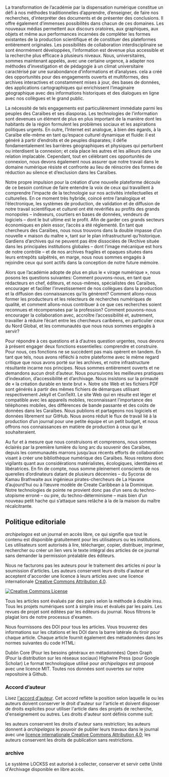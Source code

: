 La transformation de l’académie par la dispensation numérique constitue un défi à nos méthodes traditionnelles d’apprendre, d’enseigner, de faire nos recherches, d’interpréter des documents et de présenter des conclusions. Il offre également d’immenses possibilités dans chacun de ces domaines. Les nouveaux médias permettent aux discours oratoires, aux graphiques, aux objets et même aux performances incarnées de compléter les formes existantes de la production scientifique et de constituer des plateformes entièrement originales. Les possibilités de collaboration interdisciplinaire se sont énormément développées, l’information est devenue plus accessible et la recherche plus efficace à plusieurs niveaux. Nous, universitaires, sommes maintenant appelés, avec une certaine urgence, à adapter nos méthodes d’investigation et de pédagogie à un climat universitaire caractérisé par une surabondance d’informations et d’analyses. cela a créé des opportunités pour des engagements ouverts et multiformes, des archives interactives et constamment mises à jour, des bases de données, des applications cartographiques qui enrichissent l’imaginaire géographique avec des informations historiques et des dialogues en ligne avec nos collègues et le grand public.

La nécessité de tels engagements est particulièrement immédiate parmi les peuples des Caraïbes et ses diasporas. Les technologies de l’information sont devenues un élément de plus en plus important de la manière dont les habitants de la région formulent les problèmes sociaux et les aspirations politiques urgents. En outre, l’Internet est analogue, à bien des égards, à la Caraïbe elle-même en tant qu’espace culturel dynamique et fluide: il est généré à partir d’endroits et de peuples disparates; il défie fondamentalement les barrières géographiques et physiques qui perturbent  ou interdisent la connexion; et cela place les autres et les ailleurs dans une relation implacable. Cependant, tout en célébrant ces opportunités de connexion, nous devons également nous assurer que notre travail dans le domaine numérique résiste et confronte au lieu de réinscrire des formes de réduction au silence et d’exclusion dans les Caraïbes.

Notre propre impulsion pour la création d’une nouvelle plateforme découle de ce besoin continue de faire entendre la voix de ceux qui travaillent à comprendre l’impacte de la technologie sur nos activités intellectuelles et culturelles. En ce moment très hybride, coincé entre l’analogique et l’électronique, les systèmes de production, de validation et de diffusion de notre travail scientifique et culturel ont été revérifiés au profits des grands monopoles – indexeurs, courtiers en bases de données, vendeurs de logiciels – dont le but ultime est le profit. Afin de garder ces grands secteurs économiques en plein essor, l’accès a été réglementé. En tant que chercheurs des Caraïbes, nous nous trouvons dans la double impasse d’un nouvelle « maison du maître », tant sur le plan infrastructurel qu’historique. Gardiens d’archives qui ne peuvent pas être dissociées de l’Archive située dans les principales institutions globales – dont l’image mécanique est hors de notre contrôle – et de nos archives fragiles et opaques situées dans leurs entrepôts salpêtrés, en marge, nous nous sommes engagés à rejoindre ceux qui sont actifs dans la conception de notre future mémoire.

Alors que l’académie adopte de plus en plus le « virage numérique », nous posons les questions suivantes: Comment pouvons-nous, en tant que rédacteurs en chef, éditeurs, et nous-mêmes, spécialistes des Caraïbes, encourager et faciliter l’investissement de nos collègues dans la production et la diffusion des connaissances qu’ils génèrent? Comment allons-nous former les producteurs et les relecteurs de recherches numériques de qualité, et comment allons-nous contribuer à ce que ces recherches soient reconnues et récompensées par la profession? Comment pouvons-nous encourager la collaboration avec, accroître l’accessibilité et, autrement, travailler à réduire l’écart entre les chercheurs caribéens, en particulier ceux du Nord Global, et les communautés que nous nous sommes engagés à servir?

Pour répondre à ces questions et à d’autres question urgentes, nous devons à présent engager deux fonctions essentielles: comprendre et construire. Pour nous, ces fonctions ne se succèdent pas mais opèrent en tandem. En tant que tels, nous avons réfléchi à notre plateforme avec le même regard critique que nous avons porté sur les archives, et notre infrastructure résultante incarne nos principes. Nous sommes entièrement ouverts et ne demandons aucun droit d’auteur. Nous poursuivons les meilleures pratiques d’indexation, d’accessibilité et d’archivage. Nous insistons sur la primauté de « la création durable en texte brut ». Notre site Web et les fichiers PDF sont générés à partir des mêmes fichiers de démarques utilisant respectivement Jekyll et ConTeXt. Le site Web qui en résulte est léger et compatible avec les appareils mobiles, reconnaissant l’importance des téléphones mobiles, des différences de bande passante et des coûts de données dans les Caraïbes. Nous publions et partageons nos logiciels et données librement sur GitHub. Nous avons réduit le flux de travail lié à la production d’un journal pour une petite équipe et un petit budget, et nous offrons nos connaissances en matière de production à ceux qui le souhaiteraient.

Au fur et à mesure que nous construisons et comprenons, nous sommes éclairés par la première lumière du long arc du souvenir des Caraïbes, depuis les communautés marrons jusqu’aux récents efforts de collaboration visant à créer une bibliothèque numérique des Caraïbes. Nous restons donc vigilants quant aux considérations matérialistes, écologiques, identitaires et libératrices. En fin de compte, nous somme pleinement conscients de nos querelles d’ordinateurs datant de plusieurs décennies – du Sycorax de Kamau Brathwaite aux ingénieux pirates-chercheurs de La Havane d’aujourd’hui ou à l’œuvre modèle de Create Caribbean à la Dominique. Notre technologies de pointe ne provient donc pas d’un sens du techno-utopisme erroné – ou pire, du techno-déterminisme – mais bien d’un nouveau petit hache qui s’attaque sans relâche à la de la maison du maître récalcitrante.


## Politique editoriale

*archipelagos* est un journal en accès libre, ce qui signifie que tout le contenu est disponible gratuitement pour les utilisateurs ou les institutions. Les utilisateurs sont autorisés à lire, télécharger, copier, distribuer, imprimer, rechercher ou créer un lien vers le texte intégral des articles de ce journal sans demander la permission préalable des éditeurs.

Nous ne facturons pas les auteurs pour le traitement des articles ni pour la soumission d'articles. Les auteurs conservent leurs droits d'auteur et acceptent d'accorder une licence à leurs articles avec une licence internationale [Creative Commons Attribution 4.0](https://creativecommons.org/licenses/by/4.0/).

<a rel="license" href="http://creativecommons.org/licenses/by/4.0/"><img alt="Creative Commons License" style="border-width:0" src="https://i.creativecommons.org/l/by/4.0/88x31.png" /></a>

Tous les articles sont évalués par des pairs selon la méthode à double insu. Tous les projets numériques sont à simple insu et évalués par les pairs. Les revues de projet sont éditées par les éditeurs du journal. Nous filtrons le plagiat lors de notre processus d'examen.

Nous fournissons des DOI pour tous les articles. Vous trouverez des informations sur les citations et les DOI dans la barre latérale du tiroir pour chaque article. Chaque article fournit également des métadonnées dans les normes suivantes du code HTML:

Dublin Core (Pour les besoins généraux en métadonnées)
Open Graph (Pour la distribution sur les réseaux sociaux)
Highwire Press (pour Google Scholar)
Le format technologique utilisé pour *archipelagos* est proposé avec une licence MIT. Toutes nos données sont ouvertes sur notre repositoire à Github.


### Accord d’auteur

Lisez [l'accord d'auteur](http://archipelagosjournal.org/public/author-agreement.pdf). Cet accord reflète la position selon laquelle le ou les auteurs doivent conserver le droit d'auteur sur l'article et doivent disposer de droits explicites pour utiliser l'article dans des projets de recherche, d'enseignement ou autres. Les droits d'auteur sont définis comme suit:

les auteurs conservent les droits d'auteur sans restriction;
les auteurs donnent à *archipelagos* le pouvoir de publier leurs travaux dans le journal avec une [licence internationale Creative Commons Attribution 4.0](https://creativecommons.org/licenses/by/4.0/);
les auteurs conservent les droits de publication sans restrictions.

### archive

Le système LOCKSS est autorisé à collecter, conserver et servir cette Unité d'Archivage disponible en libre accès.
